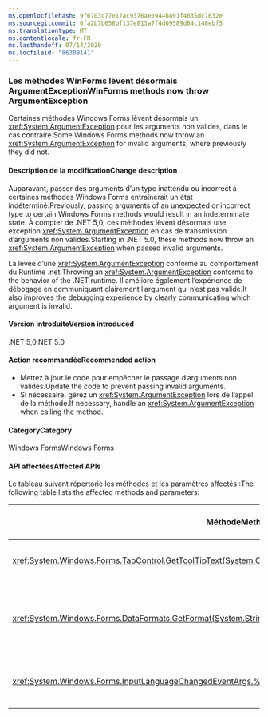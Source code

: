 ```yaml
---
ms.openlocfilehash: 9f6703c77e17ac9376aee944b891f4635dc7632e
ms.sourcegitcommit: 0fa2b7b658bf137e813a7f4d09589d64c148ebf5
ms.translationtype: MT
ms.contentlocale: fr-FR
ms.lasthandoff: 07/14/2020
ms.locfileid: "86309141"
---
```

### <a name="winforms-methods-now-throw-argumentexception"></a><span data-ttu-id="abc47-101">Les méthodes WinForms lèvent désormais ArgumentException</span><span class="sxs-lookup"><span data-stu-id="abc47-101">WinForms methods now throw ArgumentException</span></span>

<span data-ttu-id="abc47-102">Certaines méthodes Windows Forms lèvent désormais un <xref:System.ArgumentException> pour les arguments non valides, dans le cas contraire.</span><span class="sxs-lookup"><span data-stu-id="abc47-102">Some Windows Forms methods now throw an <xref:System.ArgumentException> for invalid arguments, where previously they did not.</span></span>

#### <a name="change-description"></a><span data-ttu-id="abc47-103">Description de la modification</span><span class="sxs-lookup"><span data-stu-id="abc47-103">Change description</span></span>

<span data-ttu-id="abc47-104">Auparavant, passer des arguments d’un type inattendu ou incorrect à certaines méthodes Windows Forms entraînerait un état indéterminé.</span><span class="sxs-lookup"><span data-stu-id="abc47-104">Previously, passing arguments of an unexpected or incorrect type to certain Windows Forms methods would result in an indeterminate state.</span></span> <span data-ttu-id="abc47-105">À compter de .NET 5,0, ces méthodes lèvent désormais une exception <xref:System.ArgumentException> en cas de transmission d’arguments non valides.</span><span class="sxs-lookup"><span data-stu-id="abc47-105">Starting in .NET 5.0, these methods now throw an <xref:System.ArgumentException> when passed invalid arguments.</span></span>

<span data-ttu-id="abc47-106">La levée d’une <xref:System.ArgumentException> conforme au comportement du Runtime .net.</span><span class="sxs-lookup"><span data-stu-id="abc47-106">Throwing an <xref:System.ArgumentException> conforms to the behavior of the .NET runtime.</span></span> <span data-ttu-id="abc47-107">Il améliore également l’expérience de débogage en communiquant clairement l’argument qui n’est pas valide.</span><span class="sxs-lookup"><span data-stu-id="abc47-107">It also improves the debugging experience by clearly communicating which argument is invalid.</span></span>

#### <a name="version-introduced"></a><span data-ttu-id="abc47-108">Version introduite</span><span class="sxs-lookup"><span data-stu-id="abc47-108">Version introduced</span></span>

<span data-ttu-id="abc47-109">.NET 5,0</span><span class="sxs-lookup"><span data-stu-id="abc47-109">.NET 5.0</span></span>

#### <a name="recommended-action"></a><span data-ttu-id="abc47-110">Action recommandée</span><span class="sxs-lookup"><span data-stu-id="abc47-110">Recommended action</span></span>

- <span data-ttu-id="abc47-111">Mettez à jour le code pour empêcher le passage d’arguments non valides.</span><span class="sxs-lookup"><span data-stu-id="abc47-111">Update the code to prevent passing invalid arguments.</span></span>
- <span data-ttu-id="abc47-112">Si nécessaire, gérez un <xref:System.ArgumentException> lors de l’appel de la méthode.</span><span class="sxs-lookup"><span data-stu-id="abc47-112">If necessary, handle an <xref:System.ArgumentException> when calling the method.</span></span>

#### <a name="category"></a><span data-ttu-id="abc47-113">Category</span><span class="sxs-lookup"><span data-stu-id="abc47-113">Category</span></span>

<span data-ttu-id="abc47-114">Windows Forms</span><span class="sxs-lookup"><span data-stu-id="abc47-114">Windows Forms</span></span>

#### <a name="affected-apis"></a><span data-ttu-id="abc47-115">API affectées</span><span class="sxs-lookup"><span data-stu-id="abc47-115">Affected APIs</span></span>

<span data-ttu-id="abc47-116">Le tableau suivant répertorie les méthodes et les paramètres affectés :</span><span class="sxs-lookup"><span data-stu-id="abc47-116">The following table lists the affected methods and parameters:</span></span>

| <span data-ttu-id="abc47-117">Méthode</span><span class="sxs-lookup"><span data-stu-id="abc47-117">Method</span></span> | <span data-ttu-id="abc47-118">Nom du paramètre</span><span class="sxs-lookup"><span data-stu-id="abc47-118">Parameter name</span></span> | <span data-ttu-id="abc47-119">Condition</span><span class="sxs-lookup"><span data-stu-id="abc47-119">Condition</span></span> | <span data-ttu-id="abc47-120">Version ajoutée</span><span class="sxs-lookup"><span data-stu-id="abc47-120">Version added</span></span> |
|-|-|-|-|
| <xref:System.Windows.Forms.TabControl.GetToolTipText(System.Object)?displayProperty=fullName> | `item` | <span data-ttu-id="abc47-121">L’argument n’est pas de type <xref:System.Windows.Forms.TabPage> .</span><span class="sxs-lookup"><span data-stu-id="abc47-121">Argument is not of type <xref:System.Windows.Forms.TabPage>.</span></span> | <span data-ttu-id="abc47-122">Preview 1</span><span class="sxs-lookup"><span data-stu-id="abc47-122">Preview 1</span></span> |
| <xref:System.Windows.Forms.DataFormats.GetFormat(System.String)?displayProperty=fullName> | `format` | <span data-ttu-id="abc47-123">L’argument est `null` , <xref:System.String.Empty?displayProperty=nameWithType> , ou un espace blanc.</span><span class="sxs-lookup"><span data-stu-id="abc47-123">Argument is `null`, <xref:System.String.Empty?displayProperty=nameWithType>, or white space.</span></span> | <span data-ttu-id="abc47-124">Préversion 5</span><span class="sxs-lookup"><span data-stu-id="abc47-124">Preview 5</span></span> |
| <xref:System.Windows.Forms.InputLanguageChangedEventArgs.%23ctor(System.Globalization.CultureInfo,System.Byte)> | `culture` | <span data-ttu-id="abc47-125">Impossible de récupérer un `InputLanguage` pour la culture spécifiée.</span><span class="sxs-lookup"><span data-stu-id="abc47-125">Unable to retrieve an `InputLanguage` for the specified culture.</span></span> | <span data-ttu-id="abc47-126">Version préliminaire 7</span><span class="sxs-lookup"><span data-stu-id="abc47-126">Preview 7</span></span> |

<!-- 

#### Affected APIs

- `M:System.Windows.Forms.TabControl.GetToolTipText(System.Object)`
- `M:System.Windows.Forms.DataFormats.GetFormat(System.String)`
- `M:System.Windows.Forms.InputLanguageChangedEventArgs.%23ctor(System.Globalization.CultureInfo,System.Byte)`

-->
